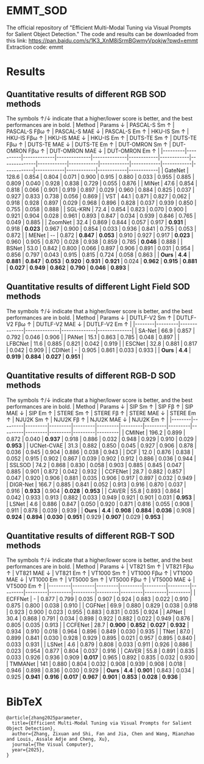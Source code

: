 # EMMT_SOD
The official repository of "Efficient Multi-Modal Tuning via Visual Prompts for Salient Object Detection."
The code and results can be downloaded from this link: https://pan.baidu.com/s/1K3_XnM8iSrmBGwmyVpokjw?pwd=emmt 
Extraction code: emmt

# Results
## Quantitative results of different RGB SOD methods
The symbols ↑/↓ indicate that a higher/lower score is better, and the best performances are in bold.
| Method | Params ↓ | PASCAL-S Sm ↑ | PASCAL-S Fβω ↑ | PASCAL-S MAE ↓ | PASCAL-S Em ↑ | HKU-IS Sm ↑ | HKU-IS Fβω ↑ | HKU-IS MAE ↓ | HKU-IS Em ↑ | DUTS-TE Sm ↑ | DUTS-TE Fβω ↑ | DUTS-TE MAE ↓ | DUTS-TE Em ↑ | DUT-OMRON Sm ↑ | DUT-OMRON Fβω ↑ | DUT-OMRON MAE ↓ | DUT-OMRON Em ↑ |
|---------|----------|-------------|--------------|--------------|------------|------------|--------------|------------|------------|------------|------------|------------|------------|------------|------------|------------|------------|
| GateNet | 128.6 | 0.854 | 0.804 | 0.071 | 0.900 | 0.915 | 0.880 | 0.033 | 0.955 | 0.885 | 0.809 | 0.040 | 0.928 | 0.838 | 0.729 | 0.055 | 0.876 |
| MINet | 47.6 | 0.854 | 0.818 | 0.066 | 0.901 | 0.919 | 0.897 | 0.029 | 0.960 | 0.884 | 0.825 | 0.037 | 0.927 | 0.833 | 0.738 | 0.056 | 0.869 |
| VST | 44.1 | 0.871 | 0.827 | 0.062 | 0.918 | 0.928 | 0.897 | 0.029 | 0.968 | 0.896 | 0.828 | 0.037 | 0.939 | 0.850 | 0.755 | 0.058 | 0.888 |
| SGL-KRN | 72.4 | 0.854 | 0.823 | 0.070 | 0.900 | 0.921 | 0.904 | 0.028 | 0.961 | 0.893 | 0.847 | 0.034 | 0.939 | 0.846 | 0.765 | 0.049 | 0.885 |
| ZoomNet | 32.4 | 0.869 | 0.844 | 0.057 | 0.917 | **0.931** | 0.918 | **0.023** | 0.967 | 0.900 | 0.854 | 0.033 | 0.936 | 0.841 | 0.755 | 0.053 | 0.872 |
| MENet | -- | 0.872 | **0.847** | **0.053** | 0.910 | 0.927 | 0.917 | **0.023** | 0.960 | 0.905 | 0.870 | 0.028 | 0.938 | 0.859 | 0.785 | **0.046** | 0.888 |
| BSNet | 53.0 | 0.842 | 0.800 | 0.066 | 0.897 | 0.906 | 0.891 | 0.031 | 0.954 | 0.856 | 0.797 | 0.043 | 0.915 | 0.815 | 0.724 | 0.058 | 0.863 |
| **Ours** | **4.4** | **0.881** | **0.847** | **0.053** | **0.920** | **0.931** | **0.921** | 0.024 | **0.962** | **0.915** | **0.881** | **0.027** | **0.949** | **0.862** | **0.790** | **0.046** | **0.893** |

## Quantitative results of different Light Field SOD methods
The symbols ↑/↓ indicate that a higher/lower score is better, and the best performances are in bold.
| Method | Params ↓ | DUTLF-V2 Sm ↑ | DUTLF-V2 Fβω ↑ | DUTLF-V2 MAE ↓ | DUTLF-V2 Em ↑ |
|--------|---------|--------------|--------------|--------------|--------------|
| SA-Net | 66.9  | 0.857 | 0.792 | 0.046 | 0.906 |
| PANet | 15.1  | 0.863 | 0.785 | 0.048 | 0.897 |
| LFBCNet | 11.6  | 0.885 | 0.821 | 0.042 | 0.919 |
| ESCNet | 32.8  | 0.881 | 0.817 | 0.042 | 0.909 |
| CDINet | -     | 0.905 | 0.861 | 0.033 | 0.933 |
| **Ours** | **4.4**  | **0.919** | **0.884** | **0.027** | **0.951** |

## Quantitative results of different RGB-D SOD methods
The symbols ↑/↓ indicate that a higher/lower score is better, and the best performances are in bold.
| Method | Params ↓ | SIP Sm ↑ | SIP Fβ ↑ | SIP MAE ↓ | SIP Em ↑ | STERE Sm ↑ | STERE Fβ ↑ | STERE MAE ↓ | STERE Em ↑ | NJU2K Sm ↑ | NJU2K Fβ ↑ | NJU2K MAE ↓ | NJU2K Em ↑ |
|--------|---------|---------|---------|---------|---------|---------|---------|---------|---------|---------|---------|---------|---------|
| CMINet | 196.2  | 0.899  | 0.872  | 0.040  | **0.937**  | 0.918  | 0.886  | 0.032  | 0.948  | 0.929  | 0.910  | 0.029  | **0.953**  |
| UCNet-CVAE | 31.3  | 0.882  | 0.850  | 0.045  | 0.927  | 0.906  | 0.878  | 0.036  | 0.945  | 0.904  | 0.886  | 0.038  | 0.943  |
| DCF | 12.0  | 0.876  | 0.838  | 0.052  | 0.915  | 0.902  | 0.867  | 0.039  | 0.902  | 0.912  | 0.886  | 0.036  | 0.944  |
| SSLSOD | 74.2  | 0.868  | 0.830  | 0.058  | 0.903  | 0.885  | 0.845  | 0.047  | 0.885  | 0.901  | 0.872  | 0.042  | 0.932  |
| CCFENet | 28.7  | 0.882  | 0.857  | 0.047  | 0.920  | 0.906  | 0.881  | 0.035  | 0.906  | 0.917  | 0.897  | 0.032  | 0.949  |
| DIGR-Net | 166.7  | 0.885  | 0.841  | 0.052  | 0.913  | 0.916  | 0.870  | 0.037  | 0.916  | **0.933**  | 0.904  | **0.028**  | **0.953**  |
| CAVER | 55.8  | 0.893  | 0.864  | 0.042  | 0.933  | 0.913  | 0.882  | 0.033  | 0.949  | 0.921  | 0.901  | 0.031  | **0.953**  |
| LSNet | 4.6  | 0.886  | 0.847  | 0.050  | 0.920  | 0.871  | 0.816  | 0.055  | 0.908  | 0.911  | 0.878  | 0.039  | 0.939  |
| **Ours** | **4.4**  | **0.908**  | **0.884**  | **0.036**  | 0.908  | **0.924**  | **0.894**  | **0.030**  | **0.951**  | 0.929  | **0.907**  | 0.029  | **0.953**  |

## Quantitative results of different RGB-T SOD methods
The symbols ↑/↓ indicate that a higher/lower score is better, and the best performances are in bold.
| Method  | Params ↓ | VT821 Sm ↑ | VT821 Fβω ↑ | VT821 MAE ↓ | VT821 Em ↑ | VT1000 Sm ↑ | VT1000 Fβω ↑ | VT1000 MAE ↓ | VT1000 Em ↑ | VT5000 Sm ↑ | VT5000 Fβω ↑ | VT5000 MAE ↓ | VT5000 Em ↑ |
|---------|---------|---------|---------|---------|---------|---------|---------|---------|---------|---------|---------|---------|---------|
| ECFFNet | -     | 0.877  | 0.799  | 0.035  | 0.907  | 0.924  | 0.883  | 0.022  | 0.910  | 0.875  | 0.800  | 0.038  | 0.910  |
| CGFNet  | 69.9  | 0.880  | 0.829  | 0.038  | 0.918  | 0.923  | 0.900  | 0.023  | 0.955  | 0.883  | 0.831  | 0.035  | 0.924  |
| APNet   | 30.4  | 0.868  | 0.791  | 0.034  | 0.898  | 0.922  | 0.882  | 0.022  | 0.949  | 0.876  | 0.805  | 0.035  | 0.913  |
| CCFENet | 28.7  | **0.900**  | **0.852**  | **0.027**  | **0.932**  | 0.934  | 0.910  | 0.018  | 0.964  | 0.896  | 0.849  | 0.030  | 0.935  |
| TNet    | 87.0  | 0.899  | 0.841  | 0.030  | 0.928  | 0.929  | 0.895  | 0.021  | 0.957  | 0.895  | 0.840  | 0.033  | 0.931  |
| LSNet   | 4.6   | 0.879  | 0.808  | 0.033  | 0.911  | 0.926  | 0.886  | 0.023  | 0.954  | 0.877  | 0.804  | 0.037  | 0.916  |
| CAVER   | 55.8  | 0.891  | 0.835  | 0.033  | 0.926  | 0.936  | 0.909  | **0.017**  | 0.965  | 0.892  | 0.835  | 0.032  | 0.930  |
| TMMANet | 141   | 0.880  | 0.804  | 0.032  | 0.908  | 0.939  | 0.908  | 0.018  | 0.946  | 0.898  | 0.836  | 0.030  | 0.929  |
| **Ours** | **4.4**  | **0.901**  | 0.843  | 0.034  | 0.925  | **0.941**  | **0.916**  | **0.017**  | **0.967**  | **0.901**  | **0.853**  | **0.028**  | **0.936**  |

# BibTeX
```
@article{zhang2025parameter,
  title={Efficient Multi-Modal Tuning via Visual Prompts for Salient Object Detection},
  author={Zhang, Zixuan and Shi, Fan and Jia, Chen and Wang, Mianzhao and Louis, Assale Adje and Cheng, Xu},
  journal={The Visual Computer},
  year={2025},
}
```
